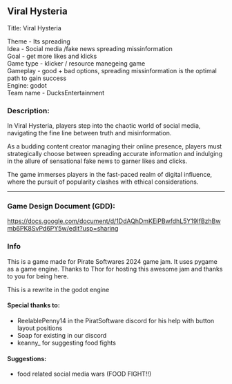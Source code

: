 ## Viral Hysteria

Title: Viral Hysteria

Theme - Its spreading <br>
Idea - Social media /fake news spreading missinformation<br>
Goal - get more likes and klicks <br>
Game type - klicker / resource manegeing game <br>
Gameplay - good + bad options, spreading missinformation is the optimal path to gain success <br>
Engine: godot <br>
Team name - DucksEntertainment

### Description:
<p>
In Viral Hysteria, players step into the chaotic world of social media, navigating the fine line between truth and misinformation. 
</p><p>
As a budding content creator managing their online presence, players must strategically choose between spreading accurate information and indulging in the allure of sensational fake news to garner likes and clicks.
</p><p>
The game immerses players in the fast-paced realm of digital influence, where the pursuit of popularity clashes with ethical considerations.
</p>

------------------------------

### Game Design Document (GDD):
https://docs.google.com/document/d/1DdAQhDmKEiPBwfdhL5Y19IfBzhBwmb6PK8SvPd6PY5w/edit?usp=sharing

### Info
<p>
This is a game made for Pirate Softwares 2024 game jam.
It uses pygame as a game engine.
Thanks to Thor for hosting this awesome jam and thanks to you for being here.
</p>
This is a rewrite in the godot engine

#### Special thanks to:
* ReelablePenny14 in the PiratSoftware discord for his help with button layout positions
* Soap for existing in our discord
* keanny_ for suggesting food fights

#### Suggestions:
* food related social media wars (FOOD FIGHT!!)